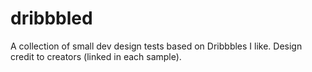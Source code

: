 # dribbbled
A collection of small dev design tests based on Dribbbles I like. Design credit to creators (linked in each sample).
